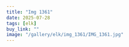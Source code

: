 ```yaml
---
title: "Img 1361"
date: 2025-07-28
tags: [elk]
buy_link: ""
image: "/gallery/elk/img_1361/IMG_1361.jpg"
---
```

